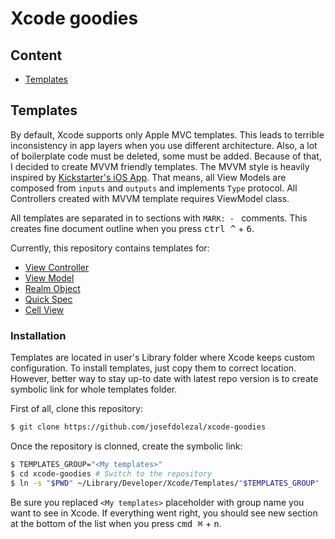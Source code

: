 # Xcode goodies

## Content
* [Templates](#templates)

## Templates
By default, Xcode supports only Apple MVC templates.
This leads to terrible inconsistency in app layers when you use different architecture.
Also, a lot of boilerplate code must be deleted, some must be added.
Because of that, I decided to create MVVM friendly templates.
The MVVM style is heavily inspired by [Kickstarter's iOS App](https://github.com/kickstarter/ios-oss).
That means, all View Models are composed from `inputs` and `outputs` and implements `Type` protocol. All Controllers created with MVVM template requires ViewModel class.

All templates are separated in to sections with `MARK: - ` comments.
This creates fine document outline when you press <kbd>ctrl ^</kbd> + <kbd>6</kbd>.

Currently, this repository contains templates for:
* [View Controller](templates/View%20Controller.xctemplate/___FILEBASENAME___.swift)
* [View Model](templates/View%20Model.xctemplate/___FILEBASENAME___.swift)
* [Realm Object](templates/Realm%20Object.xctemplate/___FILEBASENAME___.swift)
* [Quick Spec](templates/Quick%20Spec.xctemplate/___FILEBASENAME___.swift)
* [Cell View](templates/Cell%20View.xctemplate/___FILEBASENAME___.swift)

### Installation
Templates are located in user's Library folder where Xcode keeps custom configuration.
To install templates, just copy them to correct location.
However, better way to stay up-to date with latest repo version is to create symbolic link for whole templates folder.

First of all, clone this repository:
```bash
$ git clone https://github.com/josefdolezal/xcode-goodies
```

Once the repository is clonned, create the symbolic link:
```bash
$ TEMPLATES_GROUP="<My templates>"
$ cd xcode-goodies # Switch to the repository
$ ln -s "$PWD" ~/Library/Developer/Xcode/Templates/"$TEMPLATES_GROUP"
```

Be sure you replaced `<My templates>` placeholder with group name you want to see in Xcode.
If everything went right, you should see new section at the bottom of the list when you press <kbd>cmd ⌘</kbd> + <kbd>n</kbd>.
